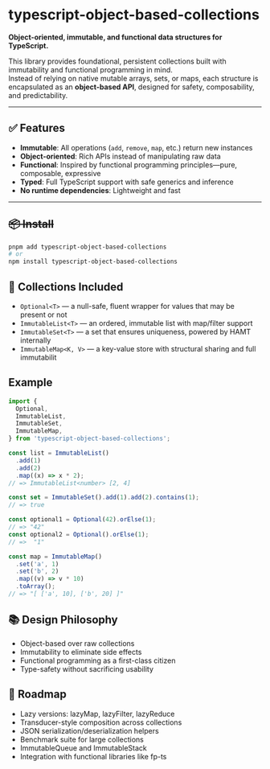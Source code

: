 # typescript-object-based-collections

**Object-oriented, immutable, and functional data structures for TypeScript.**

This library provides foundational, persistent collections built with immutability and functional programming in mind.  
Instead of relying on native mutable arrays, sets, or maps, each structure is encapsulated as an **object-based API**, designed for safety, composability, and predictability.

---

## ✅ Features

- **Immutable**: All operations (`add`, `remove`, `map`, etc.) return new instances
- **Object-oriented**: Rich APIs instead of manipulating raw data
- **Functional**: Inspired by functional programming principles—pure, composable, expressive
- **Typed**: Full TypeScript support with safe generics and inference
- **No runtime dependencies**: Lightweight and fast

---

## ~~📦 Install~~

```bash
pnpm add typescript-object-based-collections
# or
npm install typescript-object-based-collections
```

## 🧱 Collections Included

- `Optional<T>` — a null-safe, fluent wrapper for values that may be present or not
- `ImmutableList<T>` — an ordered, immutable list with map/filter support
- `ImmutableSet<T>` — a set that ensures uniqueness, powered by HAMT internally
- `ImmutableMap<K, V>` — a key-value store with structural sharing and full immutabilit

## Example

```typescript
import {
  Optional,
  ImmutableList,
  ImmutableSet,
  ImmutableMap,
} from 'typescript-object-based-collections';

const list = ImmutableList()
  .add(1)
  .add(2)
  .map((x) => x * 2);
// => ImmutableList<number> [2, 4]

const set = ImmutableSet().add(1).add(2).contains(1);
// => true

const optional1 = Optional(42).orElse(1);
// => "42"
const optional2 = Optional().orElse(1);
// =>  "1"

const map = ImmutableMap()
  .set('a', 1)
  .set('b', 2)
  .map((v) => v * 10)
  .toArray();
// => "[ ['a', 10], ['b', 20] ]"
```

## 📚 Design Philosophy

- Object-based over raw collections
- Immutability to eliminate side effects
- Functional programming as a first-class citizen
- Type-safety without sacrificing usability

## 🔮 Roadmap

- Lazy versions: lazyMap, lazyFilter, lazyReduce
- Transducer-style composition across collections
- JSON serialization/deserialization helpers
- Benchmark suite for large collections
- ImmutableQueue<T> and ImmutableStack<T>
- Integration with functional libraries like fp-ts
